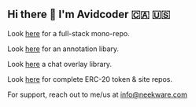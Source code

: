 ## Hi there 👋 I'm Avidcoder  🇨🇦 🇺🇸

Look [here](https://github.com/neekware/fullerstack) for a full-stack mono-repo.

Look [here](https://github.com/AvidCaster/avidcaster/tree/main/libs/ngx-annotator) for an annotation libary.

Look [here](https://github.com/AvidCaster/avidcaster/tree/main/libs/ngx-chat) a chat overlay library.

Look [here](https://github.com/PlayItForward-IO/playitforward) for complete ERC-20 token & site repos.

For support, reach out to me/us at info@neekware.com

<!-- 
<p align="center">
  <img src ="https://github-readme-stats.vercel.app/api?username=un33k&show_icons=true&count_private=true&include_all_commits=true&hide_border=true&hide=issues,contribs"><br />
  <img src ="https://github-readme-stats.vercel.app/api/top-langs/?username=un33k&layout=compact&hide_border=true&langs_count=10&hide=html,css">
</p>
 -->
<!--
**un33k/un33k** is a ✨ _special_ ✨ repository because its `README.md` (this file) appears on your GitHub profile.

Here are some ideas to get you started:

- 🔭 I’m currently working on ...
- 🌱 I’m currently learning ...
- 👯 I’m looking to collaborate on ...
- 🤔 I’m looking for help with ...
- 💬 Ask me about ...
- 📫 How to reach me: ...
- 😄 Pronouns: ...
- ⚡ Fun fact: ...
-->
